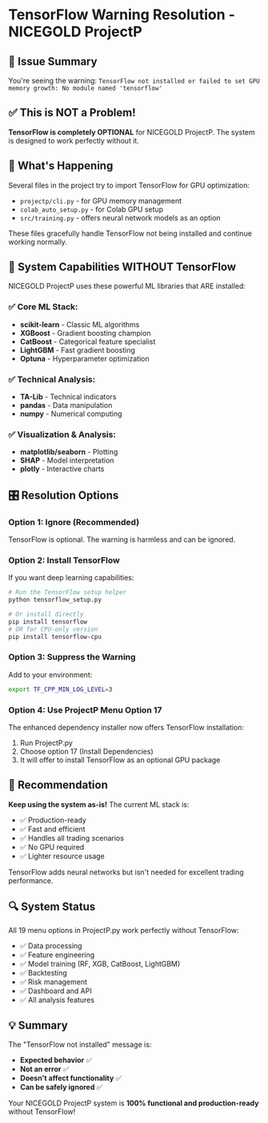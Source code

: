 # TensorFlow Warning Resolution - NICEGOLD ProjectP

## 🎯 Issue Summary

You're seeing the warning: `TensorFlow not installed or failed to set GPU memory growth: No module named 'tensorflow'`

## ✅ This is NOT a Problem!

**TensorFlow is completely OPTIONAL** for NICEGOLD ProjectP. The system is designed to work perfectly without it.

## 🔧 What's Happening

Several files in the project try to import TensorFlow for GPU optimization:
- `projectp/cli.py` - for GPU memory management
- `colab_auto_setup.py` - for Colab GPU setup
- `src/training.py` - offers neural network models as an option

These files gracefully handle TensorFlow not being installed and continue working normally.

## 🚀 System Capabilities WITHOUT TensorFlow

NICEGOLD ProjectP uses these powerful ML libraries that ARE installed:

### ✅ Core ML Stack:
- **scikit-learn** - Classic ML algorithms
- **XGBoost** - Gradient boosting champion
- **CatBoost** - Categorical feature specialist  
- **LightGBM** - Fast gradient boosting
- **Optuna** - Hyperparameter optimization

### ✅ Technical Analysis:
- **TA-Lib** - Technical indicators
- **pandas** - Data manipulation
- **numpy** - Numerical computing

### ✅ Visualization & Analysis:
- **matplotlib/seaborn** - Plotting
- **SHAP** - Model interpretation
- **plotly** - Interactive charts

## 🎛️ Resolution Options

### Option 1: Ignore (Recommended)
TensorFlow is optional. The warning is harmless and can be ignored.

### Option 2: Install TensorFlow
If you want deep learning capabilities:

```bash
# Run the TensorFlow setup helper
python tensorflow_setup.py

# Or install directly
pip install tensorflow
# OR for CPU-only version
pip install tensorflow-cpu
```

### Option 3: Suppress the Warning
Add to your environment:
```bash
export TF_CPP_MIN_LOG_LEVEL=3
```

### Option 4: Use ProjectP Menu Option 17
The enhanced dependency installer now offers TensorFlow installation:
1. Run ProjectP.py
2. Choose option 17 (Install Dependencies)
3. It will offer to install TensorFlow as an optional GPU package

## 🎯 Recommendation

**Keep using the system as-is!** The current ML stack is:
- ✅ Production-ready
- ✅ Fast and efficient  
- ✅ Handles all trading scenarios
- ✅ No GPU required
- ✅ Lighter resource usage

TensorFlow adds neural networks but isn't needed for excellent trading performance.

## 🔍 System Status

All 19 menu options in ProjectP.py work perfectly without TensorFlow:
- ✅ Data processing 
- ✅ Feature engineering
- ✅ Model training (RF, XGB, CatBoost, LightGBM)
- ✅ Backtesting
- ✅ Risk management
- ✅ Dashboard and API
- ✅ All analysis features

## 💡 Summary

The "TensorFlow not installed" message is:
- **Expected behavior** ✅
- **Not an error** ✅  
- **Doesn't affect functionality** ✅
- **Can be safely ignored** ✅

Your NICEGOLD ProjectP system is **100% functional and production-ready** without TensorFlow!
